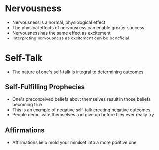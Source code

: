 # Nervousness

- Nervousness is a normal, physiological effect
- The physical effects of nervousness can enable greater success
- Nervousness has the same effect as excitement
- Interpreting nervousness as excitement can be beneficial

# Self-Talk

- The nature of one's self-talk is integral to determining outcomes

## Self-Fulfilling Prophecies

- One's preconceived beliefs about themselves result in those beliefs becoming true
- This is an example of negative self-talk creating negative outcomes
- People demotivate themselves and give up before they ever really try

## Affirmations

- Affirmations help mold your mindset into a more positive one